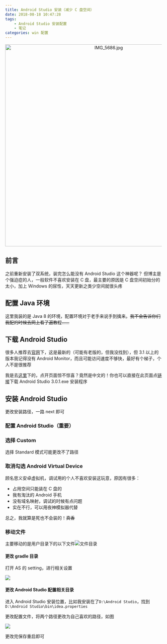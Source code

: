 ```yaml
---
title: Android Studio 安装（减少 C 盘空间）
date: 2018-08-18 10:47:28
tags: 
    - Android Studio 安装配置
    - 笔记
categories: win 配置
---
```


<p align="center">
  <img src="https://i.loli.net/2018/08/15/5b73a619714be.jpg" alt="IMG_5686.jpg" title="IMG_5686.jpg"  class="full-image" width=650/>
</p>


## 前言

之前重新安装了双系统，装完怎么能没有 Android Studio 这个神器呢？
但博主是个强迫症的人，一般软件不喜欢安装在 C 盘，最主要的原因是 C 盘空间初始分的太小，加上 Windows 的尿性，天天更新之类少空间就很头疼
<!--more-->

## 配置 Java 环境

这里我装的是 Java 8 的环境，配置环境对于老手来说手到擒来。~~我不会告诉你们我配的时候去网上看了遍教程......~~

## 下载 Android Studio

很多人推荐去[官网](https://developer.android.com/studio/)下，这是最新的（可能有老版的，但我没找到），但 3.1 以上的版本我记得没有 Android Monitor，而且可能访问速度不够快，最好有个梯子，个人不是很推荐

我是去[这里](http://www.androiddevtools.cn/)下的，点开页面惊不惊喜？竟然是中文的！你也可以直接在此页面点[链接](https://dl.google.com/dl/android/studio/install/3.0.1.0/android-studio-ide-171.4443003-windows.exe?utm_source=androiddevtools&utm_medium=website)下载 Android Studio 3.0.1.exe 安装程序

## 安装 Android Studio

更改安装路径，一路 next 即可

### 配置 Android Studio（重要）

### 选择 Custom

选择 Standard 模式可能更改不了路径

### 取消勾选 Android Virtual Device 

顾名思义安卓虚拟机，调试用的个人不喜欢安装这玩意，原因有很多：
- 占用空间只能装在 C 盘的
- 我有淘汰的 Android 手机
- 没有域名映射，调试的时候有点问题
- 实在不行，可以用夜神模拟器代替

总之，我就算是死也不会装的！~~真香~~

### 移动文件

主要移动的是用户目录下的以下文件![文件目录](https://i.loli.net/2018/08/18/5b77837e050c8.png)

#### 更改 gradle 目录

打开 AS 的 setting，进行相关设置

![](https://i.loli.net/2018/08/18/5b7784e690ba4.png)

#### 更改 Android Studio 配置相关目录

进入 Android Studio 安装位置，比如我安装在了`D:\Android Studio`，找到`D:\Android Studio\bin\idea.properties`

更改配置文件，将两个路径更改为自己喜欢的路径，如图

![](https://i.loli.net/2018/08/18/5b77866f6a904.png)

更改完保存重启即可
